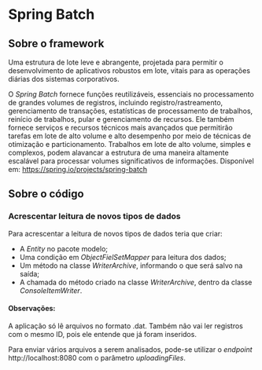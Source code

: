 # Spring Batch

## Sobre o framework

Uma estrutura de lote leve e abrangente, projetada para permitir o desenvolvimento de aplicativos robustos em lote, vitais para as operações diárias dos sistemas corporativos.

O *Spring Batch* fornece funções reutilizáveis, essenciais no processamento de grandes volumes de registros, incluindo registro/rastreamento, gerenciamento de transações, estatísticas de processamento de trabalhos, reinício de trabalhos, pular e gerenciamento de recursos. Ele também fornece serviços e recursos técnicos mais avançados que permitirão tarefas em lote de alto volume e alto desempenho por meio de técnicas de otimização e particionamento. Trabalhos em lote de alto volume, simples e complexos, podem alavancar a estrutura de uma maneira altamente escalável para processar volumes significativos de informações. Disponível em: https://spring.io/projects/spring-batch

## Sobre o código

### Acrescentar leitura de novos tipos de dados

Para acrescentar a leitura de novos tipos de dados teria que criar:

* A *Entity* no pacote modelo;
* Uma condição em *ObjectFielSetMapper* para leitura dos dados;
* Um método na classe *WriterArchive*, informando o que será salvo na saída;
* A chamada do método criado na classe *WriterArchive*, dentro da classe *ConsoleItemWriter*.

#### Observações:
A aplicação só lê arquivos no formato .dat. Também não vai ler registros com o mesmo ID, pois ele entende que já foram inseridos.

Para enviar vários arquivos a serem analisados, pode-se utilizar o *endpoint* http://localhost:8080 com o parâmetro *uploadingFiles*.